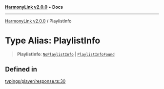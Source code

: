 [**HarmonyLink v2.0.0**](../README.md) • **Docs**

***

[HarmonyLink v2.0.0](../globals.md) / PlaylistInfo

# Type Alias: PlaylistInfo

> **PlaylistInfo**: [`NoPlaylistInfo`](../interfaces/NoPlaylistInfo.md) \| [`PlaylistInfoFound`](../interfaces/PlaylistInfoFound.md)

## Defined in

[typings/player/response.ts:30](https://github.com/Joniii11/HarmonyLink/blob/master/src/typings/player/response.ts#L30)
